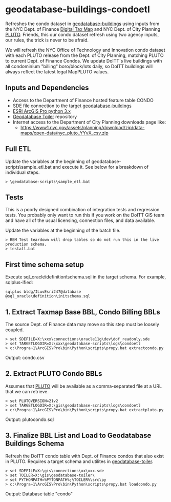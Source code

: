 # geodatabase-buildings-condoetl

Refreshes the condo dataset in [geodatabase-buildings](https://github.com/mattyschell/geodatabase-buildings) using inputs from the NYC Dept. of Finance [Digital Tax Map](http://gis.nyc.gov/taxmap/map.htm) and NYC Dept. of City Planning [PLUTO](https://github.com/NYCPlanning/db-pluto). 
Friends, this our condo dataset refresh using two agency inputs, our rules, the trick is never to be afraid.

We will refresh the NYC Office of Technology and Innovation condo dataset with each PLUTO release from the Dept. of City Planning, matching PLUTO to current Dept. of Finance Condos. We update DoITT's live buildings with all condominium "billing" boro/block/lots daily, so DoITT buildings will always reflect the latest legal MapPLUTO values. 

## Inputs and Dependencies

* Access to the Department of Finance hosted feature table CONDO
* SDE file connection to the target [geodatabase-buildings](https://github.com/mattyschell/geodatabase-buildings) 
* [ESRI ArcGIS Pro python 3.x](https://pro.arcgis.com/en/pro-app/arcpy/get-started/installing-python-for-arcgis-pro.htm) 
* [Geodatabase Toiler](https://github.com/mattyschell/geodatabase-toiler) repository
* Internet access to the Department of City Planning downloads page like:
    * https://www1.nyc.gov/assets/planning/download/zip/data-maps/open-data/nyc_pluto_YYvX_csv.zip


## Full ETL

Update the variables at the beginning of geodatabase-scripts\sample_etl.bat and execute it.  See below for a breakdown of individual steps.

```
> \geodatabase-scripts\sample_etl.bat
```

## Tests

This is a poorly designed combination of integration tests and regression tests. You probably only want to run this if you work on the DoITT GIS team and have all of the usual licensing, connection files, and data available. 

Update the variables at the beginning of the batch file.


```
> REM Test teardown will drop tables so do not run this in the live production schema.
> testall.bat
```

## First time schema setup

Execute sql_oracle\definition\schema.sql in the target schema.  For example, sqlplus-ified:

```
sqlplus bldg/ILuvEsri247@database @sql_oracle\definition\initschema.sql
```

## 1. Extract Taxmap Base BBL, Condo Billing BBLs

The source Dept. of Finance data may move so this step must be loosely coupled.

```
> set SDEFILE=X:\xxx\connections\oracle11g\dev\dof_readonly.sde
> set TARGETLOGDIR=X:\xxx\geodatabase-scripts\logs\condoetl
> c:\Progra~1\ArcGIS\Pro\bin\Python\scripts\propy.bat extractcondo.py
```
Output: condo.csv

## 2. Extract PLUTO Condo BBLs

Assumes that [PLUTO](https://github.com/NYCPlanning/db-pluto) will be available as a comma-separated file at a URL that we can retrieve.

```
> set PLUTOVERSION=21v2
> set TARGETLOGDIR=X:\gis\geodatabase-scripts\logs\condoetl
> c:\Progra~1\ArcGIS\Pro\bin\Python\scripts\propy.bat extractpluto.py
```
Output: plutocondo.sql

## 3. Finalize BBL List and Load to Geodatabase Buildings Schema

Refresh the DoITT condo table with Dept. of Finance condos that also exist in PLUTO. Requires a target schema and utilites in [geodatabase-toiler](https://github.com/mattyschell/geodatabase-toiler).

```
> set SDEFILE=X:\gis\connections\xx\xxx.sde
> set TOILER=X:\gis\geodatabase-toiler\
> set PYTHONPATH=%PYTONPATH%;%TOILER%\src\py
> c:\Progra~1\ArcGIS\Pro\bin\Python\scripts\propy.bat loadcondo.py
```
Output: Database table "condo"

